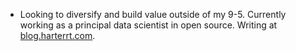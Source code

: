 - Looking to diversify and build value outside of my 9-5. Currently working as a principal data scientist in open source. Writing at [blog.harterrt.com](blog.harterrt.com).
